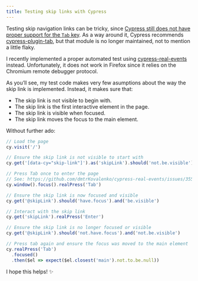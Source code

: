 ```yaml
---
title: Testing skip links with Cypress
---
```


Testing skip navigation links can be tricky, since [Cypress still does not have proper support for the `Tab` key](https://github.com/cypress-io/cypress/issues/299). As a way around it, Cypress recommends [cypress-plugin-tab](https://github.com/kuceb/cypress-plugin-tab), but that module is no longer maintained, not to mention a little flaky.

I recently implemented a proper automated test using [cypress-real-events](https://github.com/dmtrKovalenko/cypress-real-events) instead. Unfortunately, it does not work in Firefox since it relies on the Chromium remote debugger protocol.

As you’ll see, my test code makes very few asumptions about the way the skip link is implemented. Instead, it makes sure that:

- The skip link is not visible to begin with.
- The skip link is the first interactive element in the page.
- The skip link is visible when focused.
- The skip link moves the focus to the main element.

Without further ado:

```js
// Load the page
cy.visit('/')

// Ensure the skip link is not visible to start with
cy.get('[data-cy="skip-link"]').as('skipLink').should('not.be.visible')

// Press Tab once to enter the page
// See: https://github.com/dmtrKovalenko/cypress-real-events/issues/355#issuecomment-1365813070
cy.window().focus().realPress('Tab')

// Ensure the skip link is now focused and visible
cy.get('@skipLink').should('have.focus').and('be.visible')

// Interact with the skip link
cy.get('skipLink').realPress('Enter')

// Ensure the skip link is no longer focused or visible
cy.get('@skipLink').should('not.have.focus').and('not.be.visible')

// Press tab again and ensure the focus was moved to the main element
cy.realPress('Tab')
  .focused()
  .then($el => expect($el.closest('main').not.to.be.null))
```

I hope this helps! ✨
